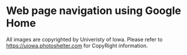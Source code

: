 # Web page navigation using Google Home

All images are copyrighted by Univeristy of Iowa. Please refer to https://uiowa.photoshelter.com for CopyRight information.
